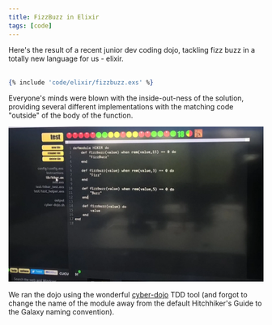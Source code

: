 ```yaml
---
title: FizzBuzz in Elixir
tags: [code]
---
```


Here's the result of a recent junior dev coding dojo, tackling fizz buzz in a totally new language for us - elixir.

```elixir

{% include 'code/elixir/fizzbuzz.exs' %}

```

Everyone's minds were blown with the inside-out-ness of the solution, providing several different implementations with
the matching code "outside" of the body of the function.

<img src="/img/posts/fizz-buzz-in-elixir/fizz-buzz-in-elixir.webp" alt="fizz buzz" class="u-max-full-width" />

We ran the dojo using the wonderful <a href="http://cyber-dojo.org">cyber-dojo</a> TDD tool (and forgot to change the name
of the module away from the default Hitchhiker's Guide to the Galaxy naming convention).
